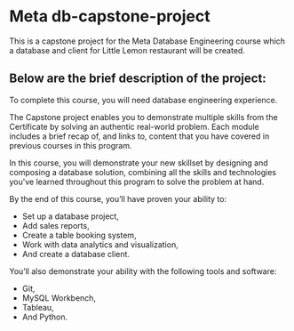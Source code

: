 # Meta db-capstone-project
This is a capstone project for the Meta Database Engineering course which a database and client for Little Lemon restaurant will be created.


**Below are the brief description of the project:**
---
To complete this course, you will need database engineering experience.  

The Capstone project enables you to demonstrate multiple skills from the Certificate by solving an authentic real-world problem. Each module includes a brief recap of, and links to, content that you have covered in previous courses in this program. 

In this course, you will demonstrate your new skillset by designing and composing a database solution, combining all the skills and technologies you've learned throughout this program to solve the problem at hand. 


By the end of this course, you’ll have proven your ability to:
- Set up a database project,
- Add sales reports,
- Create a table booking system,
- Work with data analytics and visualization,
- And create a database client.

You’ll also demonstrate your ability with the following tools and software:
- Git,
- MySQL Workbench,
- Tableau,
- And Python.
